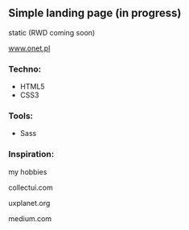 ## Simple landing page (in progress)
static (RWD coming soon)

www.onet.pl

### Techno:
* HTML5
* CSS3

### Tools:
* Sass

### Inspiration: 

my hobbies

collectui.com

uxplanet.org

medium.com


